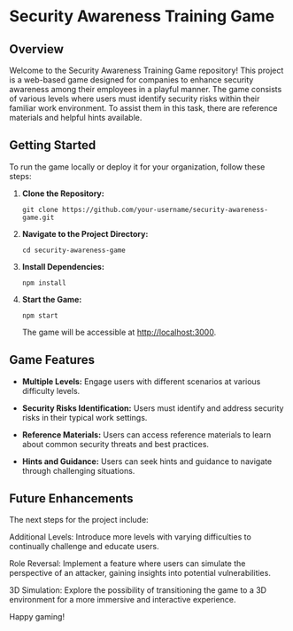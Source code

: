 

# Security Awareness Training Game

## Overview

Welcome to the Security Awareness Training Game repository! This project is a web-based game designed for companies to enhance security awareness among their employees in a playful manner. The game consists of various levels where users must identify security risks within their familiar work environment. To assist them in this task, there are reference materials and helpful hints available.

## Getting Started

To run the game locally or deploy it for your organization, follow these steps:

1. **Clone the Repository:**
   ```
   git clone https://github.com/your-username/security-awareness-game.git
   ```

2. **Navigate to the Project Directory:**
   ```
   cd security-awareness-game
   ```

3. **Install Dependencies:**
   ```
   npm install
   ```

4. **Start the Game:**
   ```
   npm start
   ```

   The game will be accessible at [http://localhost:3000](http://localhost:3000).

## Game Features

- **Multiple Levels:** Engage users with different scenarios at various difficulty levels.
  
- **Security Risks Identification:** Users must identify and address security risks in their typical work settings.

- **Reference Materials:** Users can access reference materials to learn about common security threats and best practices.

- **Hints and Guidance:** Users can seek hints and guidance to navigate through challenging situations.

## Future Enhancements
The next steps for the project include:

Additional Levels: Introduce more levels with varying difficulties to continually challenge and educate users.

Role Reversal: Implement a feature where users can simulate the perspective of an attacker, gaining insights into potential vulnerabilities.

3D Simulation: Explore the possibility of transitioning the game to a 3D environment for a more immersive and interactive experience.


Happy gaming!
